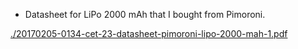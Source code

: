 * Datasheet for LiPo 2000 mAh that I bought from Pimoroni.

[./20170205-0134-cet-23-datasheet-pimoroni-lipo-2000-mah-1.pdf](./20170205-0134-cet-23-datasheet-pimoroni-lipo-2000-mah-1.pdf)